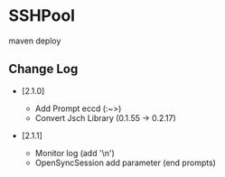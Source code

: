 # SSHPool

maven deploy


## Change Log
* [2.1.0]
  * Add Prompt eccd (:~>)
  * Convert Jsch Library (0.1.55 -> 0.2.17)


* [2.1.1]
  * Monitor log (add '\n')
  * OpenSyncSession add parameter (end prompts) 